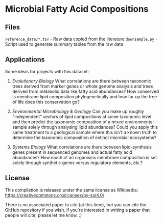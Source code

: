 Microbial Fatty Acid Compositions
=================================

Files
-----

`reference_data/*.tsv` - Raw data copied from the literature
`downsample.py` - Script used to generate summary tables from the raw data


Applications
------------

Some ideas for projects with this dataset:

 1. _Evolutionary Biology_ What correlations are there between taxonomic trees derived from marker genes or whole genome analysis and trees derived from metabolic data like fatty acid abundances? How conserved is membrane lipid composition phylogenetically and how far up the tree of life does this conservation go?

 2. _Environmental Microbiology & Geology_ Can you make up roughly "independent" vectors of lipid compositions at some taxonomic level and then predict the taxonomic composition of a mixed environmental sample solely through analysing lipid abundances? Could you apply this same treatment to a geological sample where this isn't a known truth to determine the taxonomic composition of extinct microbial ecosystems?

 3. _Systems Biology_ What correlations are there between lipid-synthesis genes present in sequenced genomes and actual fatty acid abundances? How much of an organisms membrane composition is set solely through synthetic genes versus regulatory elements, etc.?

License
-------
This compilation is released under the same license as Wikipedia:
https://creativecommons.org/licenses/by-sa/4.0/

There is no associated paper to cite (at this time), but you can cite the GitHub repository if you wish. If you're interested in writing a paper that people will cite, please let me know. :)
